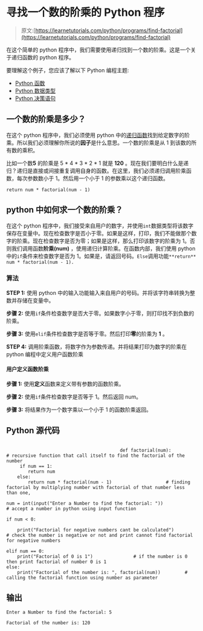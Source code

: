 # 寻找一个数的阶乘的 Python 程序

> 原文:[https://learnetutorials.com/python/programs/find-factorial](https://learnetutorials.com/python/programs/find-factorial)

在这个简单的 python 程序中，我们需要使用递归找到一个数的阶乘。这是一个关于递归函数的 python 程序。

要理解这个例子，您应该了解以下 Python 编程主题:

*   [Python 函数](../../python/python-functions-tutorials "Python Functions")
*   [Python 数据类型](../../python/python-datatypes "Datatypes in Python")
*   [Python 决策语句](../../python/decision-making-statements "Python decision making statements")

## 一个数的阶乘是多少？

在这个 python 程序中，我们必须使用 python 中的[递归函数](../../python/python-functions-tutorials "recursion in python")找到给定数字的阶乘。所以我们必须理解你所说的**因子**是什么意思。一个数的阶乘是从 1 到该数的所有数的乘积。

比如一个数**5** 的阶乘是 5 * 4 * 3 * 2 * 1 就是 **120** 。现在我们要明白什么是递归？递归是直接或间接重复调用自身的函数。在这里，我们必须递归调用阶乘函数，每次参数数小于 1。然后用一个小于 1 的参数乘以这个递归函数。

`return num * factorial(num - 1)`

## python 中如何求一个数的阶乘？

在这个 python 程序中，我们接受来自用户的数字，并使用`int`数据类型将该数字保存在变量中。现在检查数字是否小于零。如果是这样，打印，我们不能做那个数字的阶乘。现在检查数字是否为零；如果是这样，那么打印该数字的阶乘为 1。否则我们调用函数**阶乘(num)** ，使用递归计算阶乘。在函数内部，我们使用 python 中的`if`条件来检查数字是否为 1。如果是，请返回号码。`Else`调用功能`**return** num * factorial(num - 1).`

### 算法

**STEP 1:** 使用 python 中的输入功能输入来自用户的号码。并将该字符串转换为整数并存储在变量中。

**步骤 2:** 使用`if`条件检查数字是否大于零。如果数字小于零，则打印找不到负数的阶乘。

**步骤 3:** 使用`elif`条件检查数字是否等于零。然后打印**零**的阶乘为 **1** 。

**STEP 4:** 调用阶乘函数，将数字作为参数传递。并将结果打印为数字的阶乘在 python 编程中定义用户函数阶乘

#### 用户定义函数**阶乘**

**步骤 1:** 使用**定义**函数来定义带有参数的函数阶乘。

**步骤 2:** 使用`if`条件检查数字是否等于 1。然后返回 num。

**步骤 3:** 将结果作为一个数字乘以一个小于 1 的函数阶乘返回。

## Python 源代码

```

                                          def factorial(num):                         # recursive function that call itself to find the factorial of the number
     if num == 1:
        return num
    else:
        return num * factorial(num - 1)                    # finding factorial by multiplying number with factorial of that number less than one, 

num = int(input("Enter a Number to find the factorial: "))                 # accept a number in python using input function

if num < 0:

    print("Factorial for negative numbers cant be calculated")                    # check the number is negative or not and print cannot find factorial for negative numbers

elif num == 0:
    print("Factorial of 0 is 1")               # if the number is 0 then print factorial of number 0 is 1
else:
    print("Factorial of the number is: ", factorial(num))         # calling the factorial function using number as parameter

```

## 输出

```
Enter a Number to find the factorial: 5

Factorial of the number is: 120
```